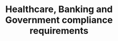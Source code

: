 ---
layout: all-exams
title: "Healthcare, Banking and Government compliance requirements"
blurb: "There is no need to implement a hybrid cloud to say compliant with regulations that demand operations happen on an isolated, physical machine. In such cas"
quid: 5
---